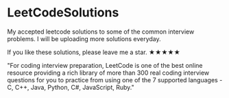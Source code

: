 # LeetCodeSolutions
My accepted leetcode solutions to some of the common interview problems. I will be uploading more solutions everyday.<p>
If you like these solutions, please leave me a star. ★★★★★<p>
"For coding interview preparation, LeetCode is one of the best online resource providing a rich library of more than 300 real coding interview questions for you to practice from using one of the 7 supported languages - C, C++, Java, Python, C#, JavaScript, Ruby."
